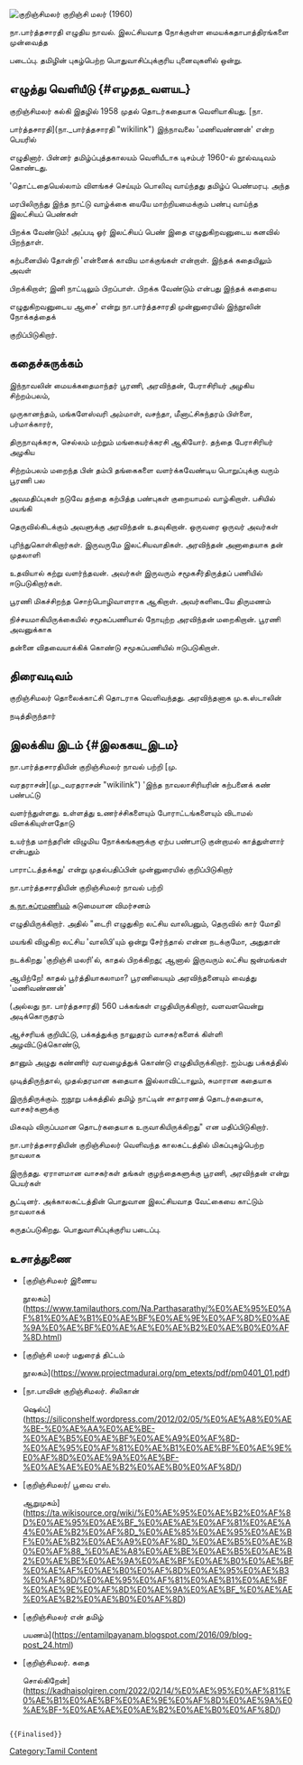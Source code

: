 ![குறிஞ்சிமலர்](குறிஞ்சிமலர்.jpg "குறிஞ்சிமலர்") குறிஞ்சி மலர் (1960)
நா.பார்த்தசாரதி எழுதிய நாவல். இலட்சியவாத நோக்குள்ள மையக்கதாபாத்திரங்களை முன்வைத்த
படைப்பு. தமிழின் புகழ்பெற்ற பொதுவாசிப்புக்குரிய புனைவுகளில் ஒன்று.

## எழுத்து வெளியீடு {#எழதத_வளயட}

குறிஞ்சிமலர் கல்கி இதழில் 1958 முதல் தொடர்கதையாக வெளியாகியது. [நா.
பார்த்தசாரதி](நா._பார்த்தசாரதி "wikilink") இந்நாவலை 'மணிவண்ணன்' என்ற பெயரில்
எழுதினார். பின்னர் தமிழ்ப்புத்தகாலயம் வெளியீடாக டிசம்பர் 1960-ல் நூல்வடிவம் கொண்டது.

'தொட்டதையெல்லாம் விளங்கச் செய்யும் பொலிவு வாய்ந்தது தமிழ்ப் பெண்மரபு. அந்த
மரபிலிருந்து இந்த நாட்டு வாழ்க்கை யையே மாற்றியமைக்கும் பண்பு வாய்ந்த இலட்சியப் பெண்கள்
பிறக்க வேண்டும்! அப்படி ஓர் இலட்சியப் பெண் இதை எழுதுகிறவனுடைய கனவில் பிறந்தாள்.
கற்பனையில் தோன்றி \'என்னைக் காவிய மாக்குங்கள் என்றாள். இந்தக் கதையிலும் அவள்
பிறக்கிறாள்; இனி நாட்டிலும் பிறப்பாள். பிறக்க வேண்டும் என்பது இந்தக் கதையை
எழுதுகிறவனுடைய ஆசை' என்று நா.பார்த்தசாரதி முன்னுரையில் இந்நூலின் நோக்கத்தைக்
குறிப்பிடுகிறார்.

## கதைச்சுருக்கம்

இந்நாவலின் மையக்கதைமாந்தர் பூரணி, அரவிந்தன், பேராசிரியர் அழகிய சிற்றம்பலம்,
முருகானந்தம், மங்களேஸ்வரி அம்மாள், வசந்தா, மீனாட்சிசுந்தரம் பிள்ளை, பர்மாக்காரர்,
திருநாவுக்கரசு, செல்லம் மற்றும் மங்கையர்க்கரசி ஆகியோர். தந்தை பேராசிரியர் அழகிய
சிற்றம்பலம் மறைந்த பின் தம்பி தங்கைகளை வளர்க்கவேண்டிய பொறுப்புக்கு வரும் பூரணி பல
அவமதிப்புகள் நடுவே தந்தை கற்பித்த பண்புகள் குறையாமல் வாழ்கிறாள். பசியில் மயங்கி
தெருவில்கிடக்கும் அவளுக்கு அரவிந்தன் உதவுகிறான். ஒருவரை ஒருவர் அவர்கள்
புரிந்துகொள்கிறார்கள். இருவருமே இலட்சியவாதிகள். அரவிந்தன் அனாதையாக தன் முதலாளி
உதவியால் கற்று வளர்ந்தவன். அவர்கள் இருவரும் சமூகசீர்திருத்தப் பணியில் ஈடுபடுகிறார்கள்.
பூரணி மிகச்சிறந்த சொற்பொழிவாளராக ஆகிறாள். அவர்களிடையே திருமணம்
நிச்சயமாகியிருக்கையில் சமூகப்பணியால் நோயுற்ற அரவிந்தன் மறைகிறான். பூரணி அவனுக்காக
தன்னை விதவையாக்கிக் கொண்டு சமூகப்பணியில் ஈடுபடுகிறாள்.

## திரைவடிவம்

குறிஞ்சிமலர் தொலைக்காட்சி தொடராக வெளிவந்தது. அரவிந்தனாக மு.க.ஸ்டாலின்
நடித்திருந்தார்

## இலக்கிய இடம் {#இலககய_இடம}

நா.பார்த்தசாரதியின் குறிஞ்சிமலர் நாவல் பற்றி [மு.
வரதராசன்](மு._வரதராசன் "wikilink") 'இந்த நாவலாசிரியரின் கற்பனைக் கண் பண்பட்டு
வளர்ந்துள்ளது. உள்ளத்து உணர்ச்சிகளையும் போராட்டங்களையும் விடாமல் விளக்கியுள்ளதோடு
உயர்ந்த மாந்தரின் விழுமிய நோக்கங்களுக்கு ஏற்ப பண்பாடு குன்றாமல் காத்துள்ளார் என்பதும்
பாராட்டத்தக்கது' என்று முதல்பதிப்பின் முன்னுரையில் குறிப்பிடுகிறார்

நா.பார்த்தசாரதியின் குறிஞ்சிமலர் நாவல் பற்றி
[க.நா.சுப்ரமணியம்](க.நா.சுப்ரமணியம் "wikilink") கடுமையான விமர்சனம்
எழுதியிருக்கிறார். அதில் "டைரி எழுதுகிற லட்சிய வாலிபனும், தெருவில் கார் மோதி
மயங்கி விழுகிற லட்சிய 'வாலிபி'யும் ஒன்று சேர்ந்தால் என்ன நடக்குமோ, அதுதான்
நடக்கிறது 'குறிஞ்சி மலரி'ல், காதல் பிறக்கிறது; ஆனால் இருவரும் லட்சிய ஜன்மங்கள்
ஆயிற்றே! காதல் பூர்த்தியாகலாமா? பூரணியையும் அரவிந்தனையும் வைத்து 'மணிவண்ணன்'
(அல்லது நா. பார்த்தசாரதி) 560 பக்கங்கள் எழுதியிருக்கிறார், வளவளவென்று அடிக்கொருதரம்
ஆச்சரியக் குறியிட்டு, பக்கத்துக்கு நாலுதரம் வாசகர்களைக் கிள்ளி அழவிட்டுக்கொண்டு,
தானும் அழுது கண்ணிர் வரவழைத்துக் கொண்டு எழுதியிருக்கிறார். ஐம்பது பக்கத்தில்
முடித்திருந்தால், முதல்தரமான கதையாக இல்லாவிட்டாலும், சுமாரான கதையாக
இருந்திருக்கும். ஐநூறு பக்கத்தில் தமிழ் நாட்டின் சாதாரணத் தொடர்கதையாக, வாசகர்களுக்கு
மிகவும் விருப்பமான தொடர்கதையாக உருவாகியிருக்கிறது" என மதிப்பிடுகிறார்.

நா.பார்த்தசாரதியின் குறிஞ்சிமலர் வெளிவந்த காலகட்டத்தில் மிகப்புகழ்பெற்ற நாவலாக
இருந்தது. ஏராளமான வாசகர்கள் தங்கள் குழந்தைகளுக்கு பூரணி, அரவிந்தன் என்று பெயர்கள்
சூட்டினர். அக்காலகட்டத்தின் பொதுவான இலட்சியவாத வேட்கையை காட்டும் நாவலாகக்
கருதப்படுகிறது. பொதுவாசிப்புக்குரிய படைப்பு.

## உசாத்துணை

-   [குறிஞ்சிமலர் இணைய
    நூலகம்](https://www.tamilauthors.com/Na.Parthasarathy/%E0%AE%95%E0%AF%81%E0%AE%B1%E0%AE%BF%E0%AE%9E%E0%AF%8D%E0%AE%9A%E0%AE%BF%E0%AE%AE%E0%AE%B2%E0%AE%B0%E0%AF%8D.html)
-   [குறிஞ்சி மலர் மதுரைத் திட்டம்
    நூலகம்](https://www.projectmadurai.org/pm_etexts/pdf/pm0401_01.pdf)
-   [நா.பாவின் குறிஞ்சிமலர். சிலிகான்
    ஷெல்ப்](https://siliconshelf.wordpress.com/2012/02/05/%E0%AE%A8%E0%AE%BE-%E0%AE%AA%E0%AE%BE-%E0%AE%B5%E0%AE%BF%E0%AE%A9%E0%AF%8D-%E0%AE%95%E0%AF%81%E0%AE%B1%E0%AE%BF%E0%AE%9E%E0%AF%8D%E0%AE%9A%E0%AE%BF-%E0%AE%AE%E0%AE%B2%E0%AE%B0%E0%AF%8D/)
-   [குறிஞ்சிமலர்/ பூவை எஸ்.
    ஆறுமுகம்](https://ta.wikisource.org/wiki/%E0%AE%95%E0%AE%B2%E0%AF%8D%E0%AE%95%E0%AE%BF_%E0%AE%AE%E0%AF%81%E0%AE%A4%E0%AE%B2%E0%AF%8D_%E0%AE%85%E0%AE%95%E0%AE%BF%E0%AE%B2%E0%AE%A9%E0%AF%8D_%E0%AE%B5%E0%AE%B0%E0%AF%88_%E0%AE%A8%E0%AE%BE%E0%AE%B5%E0%AE%B2%E0%AE%BE%E0%AE%9A%E0%AE%BF%E0%AE%B0%E0%AE%BF%E0%AE%AF%E0%AE%B0%E0%AF%8D%E0%AE%95%E0%AE%B3%E0%AF%8D/%E0%AE%95%E0%AF%81%E0%AE%B1%E0%AE%BF%E0%AE%9E%E0%AF%8D%E0%AE%9A%E0%AE%BF_%E0%AE%AE%E0%AE%B2%E0%AE%B0%E0%AF%8D)
-   [குறிஞ்சிமலர் என் தமிழ்
    பயணம்](https://entamilpayanam.blogspot.com/2016/09/blog-post_24.html)
-   [குறிஞ்சிமலர். கதை
    சொல்கிறேன்](https://kadhaisolgiren.com/2022/02/14/%E0%AE%95%E0%AF%81%E0%AE%B1%E0%AE%BF%E0%AE%9E%E0%AF%8D%E0%AE%9A%E0%AE%BF-%E0%AE%AE%E0%AE%B2%E0%AE%B0%E0%AF%8D/)

```{=mediawiki}
{{Finalised}}
```
[Category:Tamil Content](Category:Tamil_Content "wikilink")
